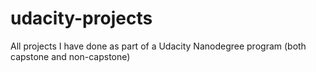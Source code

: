 # udacity-projects
All projects I have done as part of a Udacity Nanodegree program (both capstone and non-capstone)
